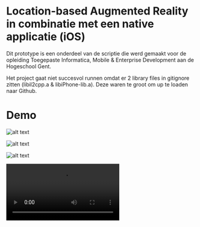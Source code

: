 # Location-based Augmented Reality in combinatie met een native applicatie (iOS)

Dit prototype is een onderdeel van de scriptie die werd gemaakt voor de opleiding Toegepaste Informatica, Mobile & Enterprise Development aan de Hogeschool Gent.

Het project gaat niet succesvol runnen omdat er 2 library files in gitignore zitten (libil2cpp.a & libiPhone-lib.a). Deze waren te groot om up te loaden naar Github.  

# Demo

![alt text](https://user-images.githubusercontent.com/47556281/167382961-358c8545-a0c5-491b-a694-e6790366713b.PNG )

![alt text](https://user-images.githubusercontent.com/47556281/167383038-0d8fdbc6-3611-4c2e-92f2-5fa0339e4cfc.PNG )

![alt text](https://user-images.githubusercontent.com/47556281/167382993-57e963bb-df3e-41c5-b13b-6bc352de7d6a.PNG )

![alt text](https://user-images.githubusercontent.com/47556281/167588881-a89ebf40-f39f-4a81-9500-bce8dde64753.mov )


